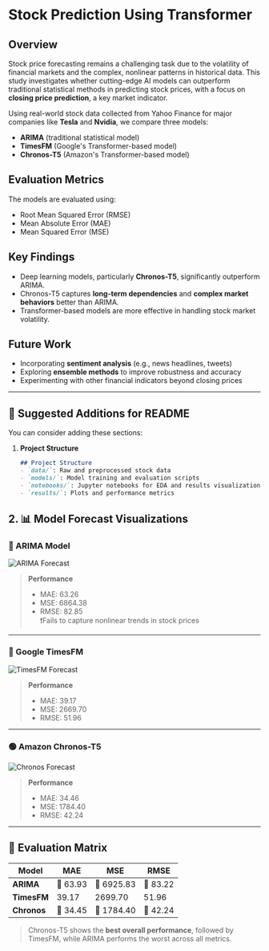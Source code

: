 # Stock Prediction Using Transformer

## Overview

Stock price forecasting remains a challenging task due to the volatility of financial markets and the complex, nonlinear patterns in historical data. This study investigates whether cutting-edge AI models can outperform traditional statistical methods in predicting stock prices, with a focus on **closing price prediction**, a key market indicator.

Using real-world stock data collected from Yahoo Finance for major companies like **Tesla** and **Nvidia**, we compare three models:

- **ARIMA** (traditional statistical model)
- **TimesFM** (Google's Transformer-based model)
- **Chronos-T5** (Amazon's Transformer-based model)

## Evaluation Metrics

The models are evaluated using:
- Root Mean Squared Error (RMSE)
- Mean Absolute Error (MAE)
- Mean Squared Error (MSE)

## Key Findings

- Deep learning models, particularly **Chronos-T5**, significantly outperform ARIMA.
- Chronos-T5 captures **long-term dependencies** and **complex market behaviors** better than ARIMA.
- Transformer-based models are more effective in handling stock market volatility.

## Future Work

- Incorporating **sentiment analysis** (e.g., news headlines, tweets)
- Exploring **ensemble methods** to improve robustness and accuracy
- Experimenting with other financial indicators beyond closing prices

---

## 🚀 Suggested Additions for README

You can consider adding these sections:

1. **Project Structure**
   ```markdown
   ## Project Structure
   - `data/`: Raw and preprocessed stock data
   - `models/`: Model training and evaluation scripts
   - `notebooks/`: Jupyter notebooks for EDA and results visualization
   - `results/`: Plots and performance metrics

## 2. 📊 Model Forecast Visualizations

### 🔷 ARIMA Model
![ARIMA Forecast](ARIMA_TSLA.png)

> **Performance**  
> - MAE: 63.26  
> - MSE: 6864.38  
> - RMSE: 82.85  
> ❗️Fails to capture nonlinear trends in stock prices

---

### 🔵 Google TimesFM
![TimesFM Forecast](timesfm_TSLA.png)

> **Performance**  
> - MAE: 39.17  
> - MSE: 2669.70  
> - RMSE: 51.96  

---

### 🟢 Amazon Chronos-T5
![Chronos Forecast](Chrono_TSLA.png)

> **Performance**  
> - MAE: 34.46  
> - MSE: 1784.40  
> - RMSE: 42.24  


---

## 🧮 Evaluation Matrix

| Model     | MAE      | MSE       | RMSE     |
|-----------|----------|-----------|----------|
| **ARIMA** | 🔴 63.93 | 🔴 6925.83 | 🔴 83.22 |
| **TimesFM** | 39.17   | 2699.70   | 51.96    |
| **Chronos** | 🔵 34.45 | 🔵 1784.40 | 🔵 42.24 |

> Chronos-T5 shows the **best overall performance**, followed by TimesFM, while ARIMA performs the worst across all metrics.
